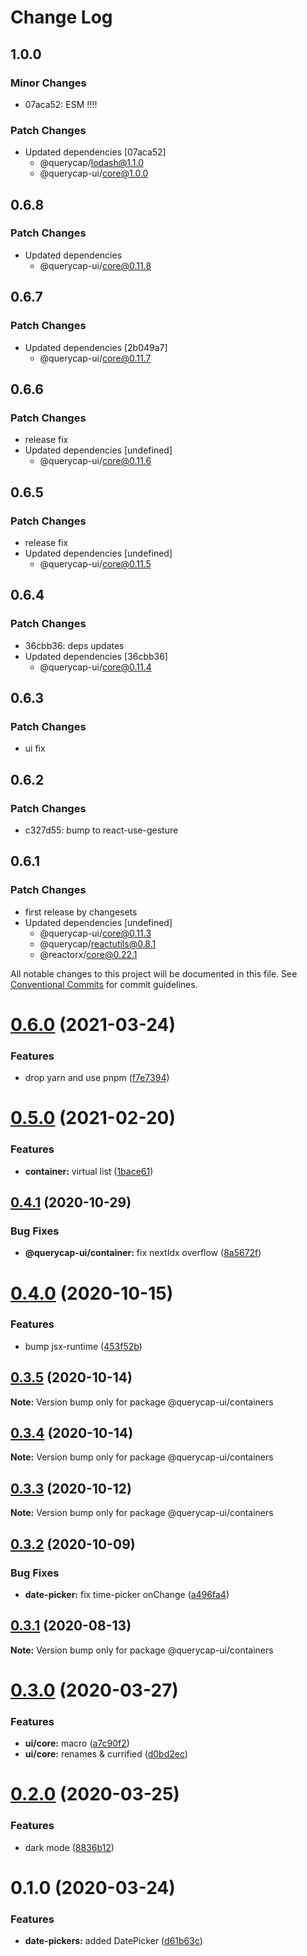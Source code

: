 # Change Log

## 1.0.0

### Minor Changes

- 07aca52: ESM !!!!

### Patch Changes

- Updated dependencies [07aca52]
  - @querycap/lodash@1.1.0
  - @querycap-ui/core@1.0.0

## 0.6.8

### Patch Changes

- Updated dependencies
  - @querycap-ui/core@0.11.8

## 0.6.7

### Patch Changes

- Updated dependencies [2b049a7]
  - @querycap-ui/core@0.11.7

## 0.6.6

### Patch Changes

- release fix
- Updated dependencies [undefined]
  - @querycap-ui/core@0.11.6

## 0.6.5

### Patch Changes

- release fix
- Updated dependencies [undefined]
  - @querycap-ui/core@0.11.5

## 0.6.4

### Patch Changes

- 36cbb36: deps updates
- Updated dependencies [36cbb36]
  - @querycap-ui/core@0.11.4

## 0.6.3

### Patch Changes

- ui fix

## 0.6.2

### Patch Changes

- c327d55: bump to react-use-gesture

## 0.6.1

### Patch Changes

- first release by changesets
- Updated dependencies [undefined]
  - @querycap-ui/core@0.11.3
  - @querycap/reactutils@0.8.1
  - @reactorx/core@0.22.1

All notable changes to this project will be documented in this file.
See [Conventional Commits](https://conventionalcommits.org) for commit guidelines.

# [0.6.0](https://github.com/querycap/webappkit/compare/@querycap-ui/containers@0.5.0...@querycap-ui/containers@0.6.0) (2021-03-24)

### Features

- drop yarn and use pnpm ([f7e7394](https://github.com/querycap/webappkit/commit/f7e7394e1531ffb96ecb3e393e8131451f3e1d9f))

# [0.5.0](https://github.com/querycap/webappkit/compare/@querycap-ui/containers@0.4.1...@querycap-ui/containers@0.5.0) (2021-02-20)

### Features

- **container:** virtual list ([1bace61](https://github.com/querycap/webappkit/commit/1bace61dd0257223055ab579ef8ece300802eb70))

## [0.4.1](https://github.com/querycap/webappkit/compare/@querycap-ui/containers@0.4.0...@querycap-ui/containers@0.4.1) (2020-10-29)

### Bug Fixes

- **@querycap-ui/container:** fix nextIdx overflow ([8a5672f](https://github.com/querycap/webappkit/commit/8a5672f9c6805b49bd3e425a4a959a0a5e787d08))

# [0.4.0](https://github.com/querycap/webappkit/compare/@querycap-ui/containers@0.3.5...@querycap-ui/containers@0.4.0) (2020-10-15)

### Features

- bump jsx-runtime ([453f52b](https://github.com/querycap/webappkit/commit/453f52b4a7b0e0f987de76da08c9bbb4d39802f8))

## [0.3.5](https://github.com/querycap/webappkit/compare/@querycap-ui/containers@0.3.4...@querycap-ui/containers@0.3.5) (2020-10-14)

**Note:** Version bump only for package @querycap-ui/containers

## [0.3.4](https://github.com/querycap/webappkit/compare/@querycap-ui/containers@0.3.3...@querycap-ui/containers@0.3.4) (2020-10-14)

**Note:** Version bump only for package @querycap-ui/containers

## [0.3.3](https://github.com/querycap/webappkit/compare/@querycap-ui/containers@0.3.2...@querycap-ui/containers@0.3.3) (2020-10-12)

**Note:** Version bump only for package @querycap-ui/containers

## [0.3.2](https://github.com/querycap/webappkit/compare/@querycap-ui/containers@0.3.1...@querycap-ui/containers@0.3.2) (2020-10-09)

### Bug Fixes

- **date-picker:** fix time-picker onChange ([a496fa4](https://github.com/querycap/webappkit/commit/a496fa42e161efe73f8add70414ce2492242638e))

## [0.3.1](https://github.com/querycap/webappkit/compare/@querycap-ui/containers@0.3.0...@querycap-ui/containers@0.3.1) (2020-08-13)

**Note:** Version bump only for package @querycap-ui/containers

# [0.3.0](https://github.com/querycap/webappkit/compare/@querycap-ui/containers@0.2.0...@querycap-ui/containers@0.3.0) (2020-03-27)

### Features

- **ui/core:** macro ([a7c90f2](https://github.com/querycap/webappkit/commit/a7c90f266d6338b77ec1a803c75a391bf051017c))
- **ui/core:** renames & currified ([d0bd2ec](https://github.com/querycap/webappkit/commit/d0bd2ec91a2f8ba0a9701c28238fb72fb10430e1))

# [0.2.0](https://github.com/querycap/webappkit/compare/@querycap-ui/containers@0.1.0...@querycap-ui/containers@0.2.0) (2020-03-25)

### Features

- dark mode ([8836b12](https://github.com/querycap/webappkit/commit/8836b12e58ec24e846bcbc14482d8e67b7c5c5da))

# 0.1.0 (2020-03-24)

### Features

- **date-pickers:** added DatePicker ([d61b63c](https://github.com/querycap/webappkit/commit/d61b63cf5da6118092b5665b69ddd9cbb698d882))

